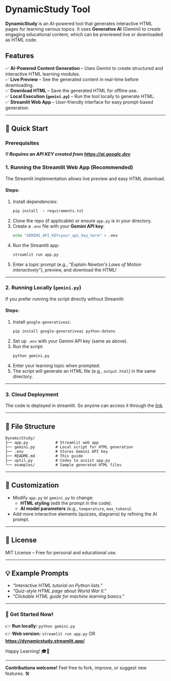 # **DynamicStudy Tool**  

**DynamicStudy** is an AI-powered tool that generates interactive HTML pages for learning various topics. It uses **Generative AI** (Gemini) to create engaging educational content, which can be previewed live or downloaded as HTML code.  

## **Features**  
✅ **AI-Powered Content Generation** – Uses Gemini to create structured and interactive HTML learning modules.  
✅ **Live Preview** – See the generated content in real-time before downloading.  
✅ **Download HTML** – Save the generated HTML for offline use.  
✅ **Local Execution (`gemini.py`)** – Run the tool locally to generate HTML.  
✅ **Streamlit Web App** – User-friendly interface for easy prompt-based generation.  

---

## **🚀 Quick Start**  

### **Prerequisites**
***‼ Requires an API KEY created from https://ai.google.dev***

### **1. Running the Streamlit Web App (Recommended)**  
The Streamlit implementation allows live preview and easy HTML download.  

#### **Steps:**  
1. Install dependencies:  
   ```sh
   pip install -r requirements.txt
   ```
2. Clone the repo (if applicable) or ensure `app.py` is in your directory.  
3. Create a `.env` file with your **Gemini API key**:  
   ```sh
   echo "GEMINI_API_KEY=your_api_key_here" > .env
   ```
4. Run the Streamlit app:  
   ```sh
   streamlit run app.py
   ```
5. Enter a topic prompt (e.g., *"Explain Newton's Laws of Motion interactively"*), preview, and download the HTML!  

---

### **2. Running Locally (`gemini.py`)**  
If you prefer running the script directly without Streamlit:  

#### **Steps:**  
1. Install `google-generativeai`:  
   ```sh
   pip install google-generativeai python-dotenv
   ```
2. Set up `.env` with your Gemini API key (same as above).  
3. Run the script:  
   ```sh
   python gemini.py
   ```
4. Enter your learning topic when prompted.  
5. The script will generate an HTML file (e.g., `output.html`) in the same directory.  

---

### **3. Cloud Deployment**
The code is deployed in streamlit. 
So anyone can access it through the [link](https://dynamicstudy.streamlit.app/)

---

## **📂 File Structure**  
```
DynamicStudy/  
├── app.py            # Streamlit web app  
├── gemini.py         # Local script for HTML generation  
├── .env              # Stores Gemini API key  
├── README.md         # This guide  
├── uptil.py          # Codes to assist app.py 
└── examples/         # Sample generated HTML files  
```

---

## **🔧 Customization**  
- Modify `app.py` or `gemini.py` to change:  
  - **HTML styling** (edit the prompt in the code).  
  - **AI model parameters** (e.g., `temperature`, `max_tokens`).  
- Add more interactive elements (quizzes, diagrams) by refining the AI prompt.  

---

## **📜 License**  
MIT License – Free for personal and educational use.  

---

## **💡 Example Prompts**  
- *"Interactive HTML tutorial on Python lists."*  
- *"Quiz-style HTML page about World War II."*  
- *"Clickable HTML guide for machine learning basics."*  

---

### **🔗 Get Started Now!**  
👉 **Run locally:** `python gemini.py`  
👉 **Web version:** `streamlit run app.py` OR **https://dynamicstudy.streamlit.app/**  

Happy Learning! 🎓🚀  

---

**Contributions welcome!** Feel free to fork, improve, or suggest new features. 🛠️